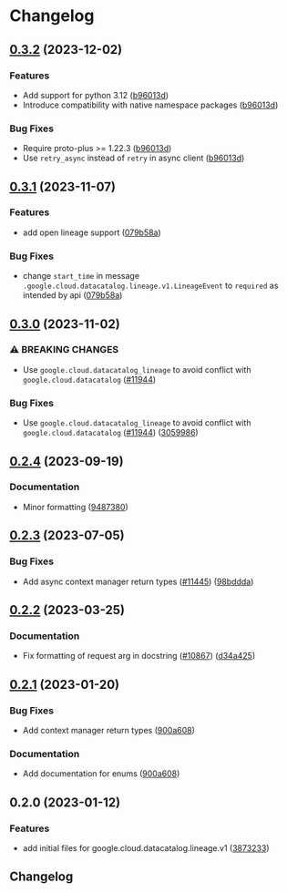 # Changelog

## [0.3.2](https://github.com/googleapis/google-cloud-python/compare/google-cloud-datacatalog-lineage-v0.3.1...google-cloud-datacatalog-lineage-v0.3.2) (2023-12-02)


### Features

* Add support for python 3.12 ([b96013d](https://github.com/googleapis/google-cloud-python/commit/b96013d2c31e3602bb885bf8d7296cc49c3a4642))
* Introduce compatibility with native namespace packages ([b96013d](https://github.com/googleapis/google-cloud-python/commit/b96013d2c31e3602bb885bf8d7296cc49c3a4642))


### Bug Fixes

* Require proto-plus &gt;= 1.22.3 ([b96013d](https://github.com/googleapis/google-cloud-python/commit/b96013d2c31e3602bb885bf8d7296cc49c3a4642))
* Use `retry_async` instead of `retry` in async client ([b96013d](https://github.com/googleapis/google-cloud-python/commit/b96013d2c31e3602bb885bf8d7296cc49c3a4642))

## [0.3.1](https://github.com/googleapis/google-cloud-python/compare/google-cloud-datacatalog-lineage-v0.3.0...google-cloud-datacatalog-lineage-v0.3.1) (2023-11-07)


### Features

* add open lineage support ([079b58a](https://github.com/googleapis/google-cloud-python/commit/079b58af418cfcc036885280595efad0b7bb164f))


### Bug Fixes

* change `start_time` in message `.google.cloud.datacatalog.lineage.v1.LineageEvent` to `required` as intended by api ([079b58a](https://github.com/googleapis/google-cloud-python/commit/079b58af418cfcc036885280595efad0b7bb164f))

## [0.3.0](https://github.com/googleapis/google-cloud-python/compare/google-cloud-datacatalog-lineage-v0.2.4...google-cloud-datacatalog-lineage-v0.3.0) (2023-11-02)


### ⚠ BREAKING CHANGES

* Use `google.cloud.datacatalog_lineage` to avoid conflict with `google.cloud.datacatalog` ([#11944](https://github.com/googleapis/google-cloud-python/issues/11944))

### Bug Fixes

* Use `google.cloud.datacatalog_lineage` to avoid conflict with `google.cloud.datacatalog` ([#11944](https://github.com/googleapis/google-cloud-python/issues/11944)) ([3059986](https://github.com/googleapis/google-cloud-python/commit/3059986d22adb354a303f67bb254ef8343ed7453))

## [0.2.4](https://github.com/googleapis/google-cloud-python/compare/google-cloud-datacatalog-lineage-v0.2.3...google-cloud-datacatalog-lineage-v0.2.4) (2023-09-19)


### Documentation

* Minor formatting ([9487380](https://github.com/googleapis/google-cloud-python/commit/94873808ece8059b07644a0a49dedf8e2906900a))

## [0.2.3](https://github.com/googleapis/google-cloud-python/compare/google-cloud-datacatalog-lineage-v0.2.2...google-cloud-datacatalog-lineage-v0.2.3) (2023-07-05)


### Bug Fixes

* Add async context manager return types ([#11445](https://github.com/googleapis/google-cloud-python/issues/11445)) ([98bddda](https://github.com/googleapis/google-cloud-python/commit/98bdddafc821e2fc6e86a31965da0c46899aa229))

## [0.2.2](https://github.com/googleapis/google-cloud-python/compare/google-cloud-datacatalog-lineage-v0.2.1...google-cloud-datacatalog-lineage-v0.2.2) (2023-03-25)


### Documentation

* Fix formatting of request arg in docstring ([#10867](https://github.com/googleapis/google-cloud-python/issues/10867)) ([d34a425](https://github.com/googleapis/google-cloud-python/commit/d34a425f7d0f02bebaf20d24b725b8c25c699697))

## [0.2.1](https://github.com/googleapis/google-cloud-python/compare/google-cloud-datacatalog-lineage-v0.2.0...google-cloud-datacatalog-lineage-v0.2.1) (2023-01-20)


### Bug Fixes

* Add context manager return types ([900a608](https://github.com/googleapis/google-cloud-python/commit/900a6083e59bfebf215e4e469bc842d8788bba18))


### Documentation

* Add documentation for enums ([900a608](https://github.com/googleapis/google-cloud-python/commit/900a6083e59bfebf215e4e469bc842d8788bba18))

## 0.2.0 (2023-01-12)


### Features

* add initial files for google.cloud.datacatalog.lineage.v1 ([3873233](https://github.com/googleapis/google-cloud-python/commit/3873233f28ed25f99dada66dfa83edbf7043e7b5))

## Changelog
